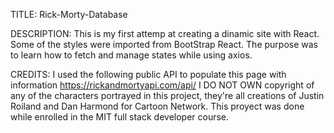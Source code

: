 TITLE:
Rick-Morty-Database

DESCRIPTION:
This is my first attemp at creating a dinamic site with React.
Some of the styles were imported from BootStrap React.
The purpose was to learn how to fetch and manage states while using axios.

CREDITS:
I used the following public API to populate this page with information
https://rickandmortyapi.com/api/
I DO NOT OWN copyright of any of the characters portrayed in this project, they're all creations of Justin Roiland and Dan Harmond for Cartoon Network.
This proyect was done while enrolled in the MIT full stack developer course.
